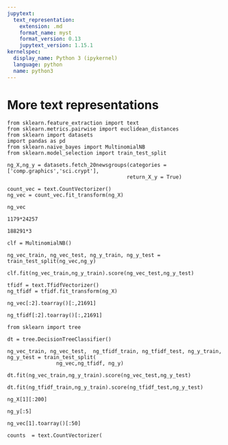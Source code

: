 ```yaml
---
jupytext:
  text_representation:
    extension: .md
    format_name: myst
    format_version: 0.13
    jupytext_version: 1.15.1
kernelspec:
  display_name: Python 3 (ipykernel)
  language: python
  name: python3
---
```


# More text representations

```{code-cell} ipython3
from sklearn.feature_extraction import text
from sklearn.metrics.pairwise import euclidean_distances
from sklearn import datasets
import pandas as pd
from sklearn.naive_bayes import MultinomialNB
from sklearn.model_selection import train_test_split

ng_X,ng_y = datasets.fetch_20newsgroups(categories =['comp.graphics','sci.crypt'],
                                       return_X_y = True)
```

```{code-cell} ipython3
count_vec = text.CountVectorizer()
ng_vec = count_vec.fit_transform(ng_X)
```

```{code-cell} ipython3
ng_vec
```

```{code-cell} ipython3
1179*24257
```

```{code-cell} ipython3
188291*3
```

```{code-cell} ipython3
clf = MultinomialNB()
```

```{code-cell} ipython3
ng_vec_train, ng_vec_test, ng_y_train, ng_y_test = train_test_split(ng_vec,ng_y)
```

```{code-cell} ipython3
clf.fit(ng_vec_train,ng_y_train).score(ng_vec_test,ng_y_test)
```

```{code-cell} ipython3
tfidf = text.TfidfVectorizer()
ng_tfidf = tfidf.fit_transform(ng_X)
```

```{code-cell} ipython3
ng_vec[:2].toarray()[:,21691]
```

```{code-cell} ipython3
ng_tfidf[:2].toarray()[:,21691]
```

```{code-cell} ipython3
from sklearn import tree
```

```{code-cell} ipython3
dt = tree.DecisionTreeClassifier()
```

```{code-cell} ipython3
ng_vec_train, ng_vec_test,  ng_tfidf_train, ng_tfidf_test, ng_y_train, ng_y_test = train_test_split(
                ng_vec,ng_tfidf, ng_y)
```

```{code-cell} ipython3
dt.fit(ng_vec_train,ng_y_train).score(ng_vec_test,ng_y_test)
```

```{code-cell} ipython3
dt.fit(ng_tfidf_train,ng_y_train).score(ng_tfidf_test,ng_y_test)
```

```{code-cell} ipython3
ng_X[1][:200]
```

```{code-cell} ipython3
ng_y[:5]
```

```{code-cell} ipython3
ng_vec[1].toarray()[:50]
```

```{code-cell} ipython3
counts  = text.CountVectorizer(
```
